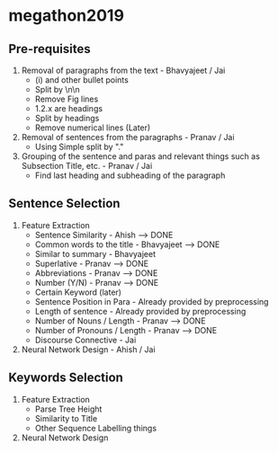 # megathon2019


## Pre-requisites
1. Removal of paragraphs from the text - Bhavyajeet / Jai
    - (i) and other bullet points
    - Split by \n\n
    - Remove Fig lines
    - 1.2.x are headings
    - Split by headings
    - Remove numerical lines (Later)
2. Removal of sentences from the paragraphs - Pranav / Jai
    - Using Simple split by "."
3. Grouping of the sentence and paras and relevant things such as Subsection Title, etc. - Pranav / Jai
    - Find last heading and subheading of the paragraph
  

## Sentence Selection 
1. Feature Extraction
    - Sentence Similarity - Ahish --> DONE
    - Common words to the title - Bhavyajeet --> DONE
    - Similar to summary - Bhavyajeet 
    - Superlative - Pranav --> DONE
    - Abbreviations - Pranav --> DONE
    - Number (Y/N) - Pranav --> DONE
    - Certain Keyword (later)
    - Sentence Position in Para - Already provided by preprocessing
    - Length of sentence - Already provided by preprocessing
    - Number of Nouns / Length - Pranav --> DONE
    - Number of Pronouns / Length - Pranav --> DONE
    - Discourse Connective - Jai
2. Neural Network Design - Ahish / Jai


## Keywords Selection
1. Feature Extraction
    - Parse Tree Height
    - Similarity to Title
    - Other Sequence Labelling things
2. Neural Network Design 
   